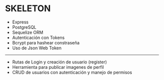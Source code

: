 # SKELETON

- Express
- PostgreSQL
- Sequelize ORM
- Autenticación con Tokens
- Bcrypt para hashear constraseña
- Uso de Json Web Token

---

- Rutas de Login y creación de usuario (register)
- Herramienta para publicar imagenes de perfil
- CRUD de usuarios con autenticación y manejo de permisos 

